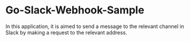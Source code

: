 # Go-Slack-Webhook-Sample
In this application, it is aimed to send a message to the relevant channel in Slack by making a request to the relevant address.
